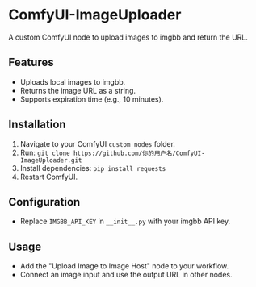 # ComfyUI-ImageUploader
A custom ComfyUI node to upload images to imgbb and return the URL.

## Features
- Uploads local images to imgbb.
- Returns the image URL as a string.
- Supports expiration time (e.g., 10 minutes).

## Installation
1. Navigate to your ComfyUI `custom_nodes` folder.
2. Run: `git clone https://github.com/你的用户名/ComfyUI-ImageUploader.git`
3. Install dependencies: `pip install requests`
4. Restart ComfyUI.

## Configuration
- Replace `IMGBB_API_KEY` in `__init__.py` with your imgbb API key.

## Usage
- Add the "Upload Image to Image Host" node to your workflow.
- Connect an image input and use the output URL in other nodes.